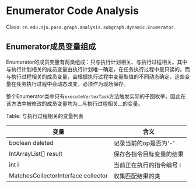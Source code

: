 # Enumerator Code Analysis

Class: `cn.edu.nju.pasa.graph.analysis.subgraph.dynamic.Enumerator`.

## Enumerator成员变量组成

Enumerator的成员变量有两类组成：只与执行计划相关、与执行过程相关。其中与执行计划相关的成员变量由执行计划唯一确定，在任务执行过程中是只读的。而与执行过程相关的成员变量，会根据执行过程中变量取值的不同动态确定，这些变量在任务执行过程中会动态改变，必须作为现场保存。

整个Enumerator类中只有`executeVertexTask`方法触发实际的子图枚举，因此在该方法中被修改的成员变量均为__与执行过程相关__的变量。

Table: 与执行过程相关的变量列表

| 变量 | 含义 |
|------|------|
| boolean deleted | 记录当前的op是否为'-' |
| IntArrayList[] result | 保存各指令目标变量的结果 |
| int i | 当前正在执行的指令编号 i |
| MatchesCollectorInterface collector | 收集匹配结果的类 |


